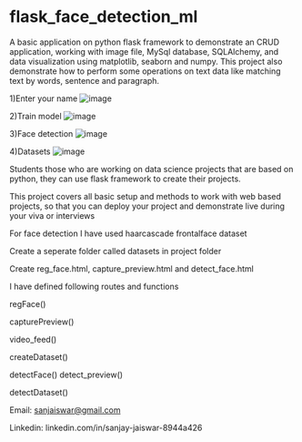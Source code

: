 # flask_face_detection_ml

A basic application on python flask framework to demonstrate an CRUD application, working with image file, MySql database, SQLAlchemy, and data visualization using matplotlib, seaborn and numpy. This project also demonstrate how to perform some operations on text data like matching text by words, sentence and paragraph.

1)Enter your name
![image](https://user-images.githubusercontent.com/45494013/195301204-77274663-eddd-4cc6-8ba9-ac49495ba22e.png)

2)Train model
![image](https://user-images.githubusercontent.com/45494013/195301338-1bee1c78-37e9-4060-a3a8-686b833e3c89.png)

3)Face detection
![image](https://user-images.githubusercontent.com/45494013/195301555-17acb15f-93b7-46ee-934d-e031e37c6a10.png)

4)Datasets
![image](https://user-images.githubusercontent.com/45494013/195301690-51ded90c-fab8-4873-80f6-97c79a0d10e7.png)


Students those who are working on data science projects that are based on python, they can use flask framework to create their projects.

This project covers all basic setup and methods to work with web based projects, so that you can deploy your project and demonstrate live during your viva or interviews

For face detection I have used haarcascade frontalface dataset

Create a seperate folder called datasets in project folder

Create reg_face.html, capture_preview.html and detect_face.html 

I have defined following routes and functions 

regFace()

capturePreview()

video_feed()

createDataset()

detectFace()
detect_preview()

detectDataset()

Email: sanjaiswar@gmail.com

Linkedin: linkedin.com/in/sanjay-jaiswar-8944a426
